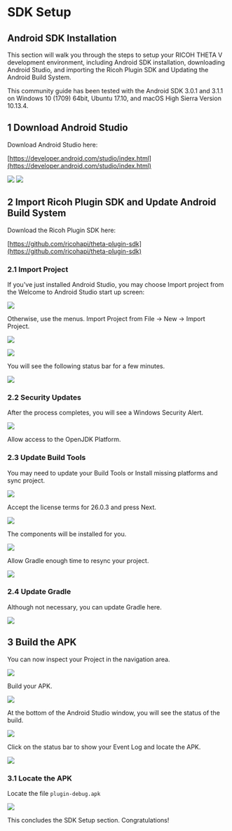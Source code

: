 # SDK Setup

## Android SDK Installation

This section will walk you through the steps to setup your RICOH THETA V development environment, including Android SDK installation, downloading Android Studio, and importing the Ricoh Plugin SDK and Updating the Android Build System.

This community guide has been tested with the Android SDK 3.0.1 and 3.1.1 on Windows 10 (1709) 64bit, Ubuntu 17.10, and macOS High Sierra Version 10.13.4.

## 1 Download Android Studio

Download Android Studio here:

[https://developer.android.com/studio/index.html](https://developer.android.com/studio/index.html)

![](img/setup/android-studio-download.png)
![](img/setup/android-studio-version.png)

## 2 Import Ricoh Plugin SDK and Update Android Build System

Download the Ricoh Plugin SDK here:

[https://github.com/ricohapi/theta-plugin-sdk](https://github.com/ricohapi/theta-plugin-sdk)
    
### 2.1 Import Project

If you've just installed Android Studio, you may choose Import project from the Welcome to Android Studio start up screen:

![](img/setup/androidstudio-startup-selection.jpg)

Otherwise, use the menus. Import Project from File -> New -> Import Project.

![](img/setup/import-project.png)

![](img/setup/select-plugin.png)

You will see the following status bar for a few minutes.

![](img/setup/building.jpg)

### 2.2 Security Updates

After the process completes, you will see a Windows Security Alert.

![](img/setup/firewall-allow.png)

Allow access to the OpenJDK Platform.

### 2.3 Update Build Tools

You may need to update your Build Tools or Install missing platforms and sync project. 

![](img/setup/missing-platform.jpg)

Accept the license terms for 26.0.3 and press Next.

![](img/setup/license-agreement.png)

The components will be installed for you.

![](img/setup/component-installer.png)

Allow Gradle enough time to resync your project.

![](img/setup/gradle-sync.png)

### 2.4 Update Gradle

Although not necessary, you can update Gradle here.

![](img/setup/gradle-update.png)


## 3 Build the APK

You can now inspect your Project in the navigation area.

![](img/setup/inspect.jpg)

Build your APK.

![](img/setup/build.jpg)

At the bottom of the Android Studio window, you will see the status of the build.

![](img/setup/build-status.png)

Click on the status bar to show your Event Log and locate the APK.

![](img/setup/build-locate.png)

### 3.1 Locate the APK

Locate the file `plugin-debug.apk`

![](img/setup/plugin-find-apk.png)

This concludes the SDK Setup section. Congratulations!
